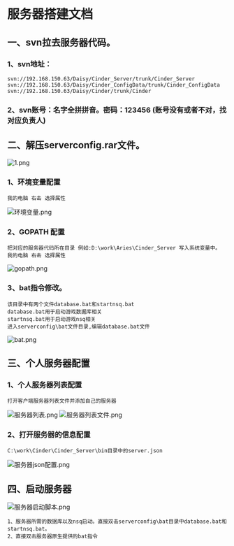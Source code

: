 # 服务器搭建文档 

## 一、svn拉去服务器代码。

### 1、svn地址：

	svn://192.168.150.63/Daisy/Cinder_Server/trunk/Cinder_Server
	svn://192.168.150.63/Daisy/Cinder_ConfigData/trunk/Cinder_ConfigData
	svn://192.168.150.63/Daisy/Cinder/trunk/Cinder

### 2、svn账号：名字全拼拼音。密码：123456	(账号没有或者不对，找对应负责人)

## 二、解压serverconfig.rar文件。

![1.png](https://i.loli.net/2020/03/09/o87mg3u6rRsfDeM.png)

### 1、环境变量配置

    我的电脑 右击 选择属性	
![环境变量.png](https://i.loli.net/2020/03/09/PngEfr823Vm4yMd.png)

### 2、GOPATH 配置

	把对应的服务器代码所在目录 例如:D:\work\Aries\Cinder_Server 写入系统变量中。
	我的电脑 右击 选择属性	
![gopath.png](https://i.loli.net/2020/03/09/D86HXtverVyKRzl.png)

### 3、bat指令修改。

	该目录中有两个文件database.bat和startnsq.bat
	database.bat用于启动游戏数据库相关
	startnsq.bat用于启动游戏nsq相关
	进入serverconfig\bat文件目录,编辑database.bat文件
![bat.png](https://i.loli.net/2020/03/09/cXzak4txPOulWL5.png)

## 三、个人服务器配置

### 1、个人服务器列表配置

	打开客户端服务器列表文件并添加自己的服务器
![服务器列表.png](https://i.loli.net/2020/03/09/ibtAIE7JHzmsfwW.png)
![服务器列表文件.png](https://i.loli.net/2020/03/09/TN1WiGnlEfeZqAH.png)
	
### 2、打开服务器的信息配置

	C:\work\Cinder\Cinder_Server\bin目录中的server.json
![服务器json配置.png](https://i.loli.net/2020/03/09/hQ3Ta8kJ4zjxoAN.png)

## 四、启动服务器

![服务器启动脚本.png](https://i.loli.net/2020/03/09/8Y4PCrSoxIF7myq.png)
	
	1、服务器所需的数据库以及nsq启动。直接双击serverconfig\bat目录中database.bat和startnsq.bat。
	2、直接双击服务器原生提供的bat指令